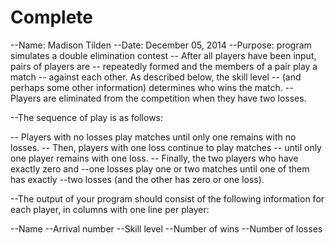 # Complete


--Name: Madison Tilden
--Date: December 05, 2014
--Purpose: program simulates a double elimination contest
-- After all players have been input, pairs of players are
-- repeatedly formed and the members of a pair play a match
-- against each other. As described below, the skill level
-- (and perhaps some other information) determines who wins the match.
-- Players are eliminated from the competition when they have two losses.

--The sequence of play is as follows:

-- Players with no losses play matches until only one remains with no losses.
-- Then, players with one loss continue to play matches 
-- until only one player remains with one loss.
-- Finally, the two players who have exactly zero and 
--one losses play one or two matches until one of them has exactly 
--two losses (and the other has zero or one loss).

--The output of your program should consist of the following information for each player, in columns with one line per player:

--Name
--Arrival number
--Skill level
--Number of wins
--Number of losses
